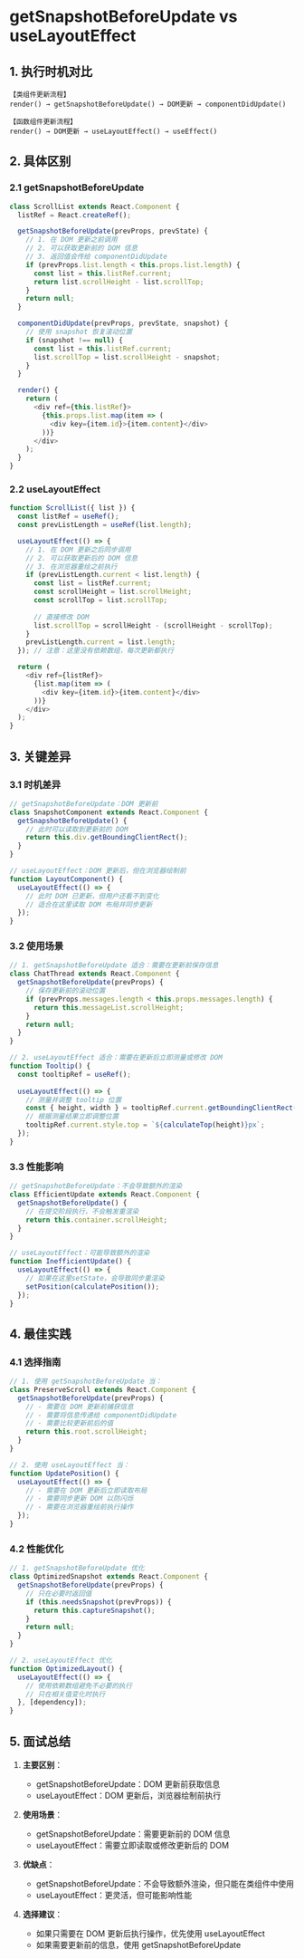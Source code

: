 # getSnapshotBeforeUpdate vs useLayoutEffect

## 1. 执行时机对比

```
【类组件更新流程】
render() → getSnapshotBeforeUpdate() → DOM更新 → componentDidUpdate()

【函数组件更新流程】
render() → DOM更新 → useLayoutEffect() → useEffect()
```

## 2. 具体区别

### 2.1 getSnapshotBeforeUpdate

```javascript
class ScrollList extends React.Component {
  listRef = React.createRef();

  getSnapshotBeforeUpdate(prevProps, prevState) {
    // 1. 在 DOM 更新之前调用
    // 2. 可以获取更新前的 DOM 信息
    // 3. 返回值会传给 componentDidUpdate
    if (prevProps.list.length < this.props.list.length) {
      const list = this.listRef.current;
      return list.scrollHeight - list.scrollTop;
    }
    return null;
  }

  componentDidUpdate(prevProps, prevState, snapshot) {
    // 使用 snapshot 恢复滚动位置
    if (snapshot !== null) {
      const list = this.listRef.current;
      list.scrollTop = list.scrollHeight - snapshot;
    }
  }

  render() {
    return (
      <div ref={this.listRef}>
        {this.props.list.map(item => (
          <div key={item.id}>{item.content}</div>
        ))}
      </div>
    );
  }
}
```

### 2.2 useLayoutEffect

```javascript
function ScrollList({ list }) {
  const listRef = useRef();
  const prevListLength = useRef(list.length);

  useLayoutEffect(() => {
    // 1. 在 DOM 更新之后同步调用
    // 2. 可以获取更新后的 DOM 信息
    // 3. 在浏览器重绘之前执行
    if (prevListLength.current < list.length) {
      const list = listRef.current;
      const scrollHeight = list.scrollHeight;
      const scrollTop = list.scrollTop;
      
      // 直接修改 DOM
      list.scrollTop = scrollHeight - (scrollHeight - scrollTop);
    }
    prevListLength.current = list.length;
  }); // 注意：这里没有依赖数组，每次更新都执行

  return (
    <div ref={listRef}>
      {list.map(item => (
        <div key={item.id}>{item.content}</div>
      ))}
    </div>
  );
}
```

## 3. 关键差异

### 3.1 时机差异
```javascript
// getSnapshotBeforeUpdate：DOM 更新前
class SnapshotComponent extends React.Component {
  getSnapshotBeforeUpdate() {
    // 此时可以读取到更新前的 DOM
    return this.div.getBoundingClientRect();
  }
}

// useLayoutEffect：DOM 更新后，但在浏览器绘制前
function LayoutComponent() {
  useLayoutEffect(() => {
    // 此时 DOM 已更新，但用户还看不到变化
    // 适合在这里读取 DOM 布局并同步更新
  });
}
```

### 3.2 使用场景

```javascript
// 1. getSnapshotBeforeUpdate 适合：需要在更新前保存信息
class ChatThread extends React.Component {
  getSnapshotBeforeUpdate(prevProps) {
    // 保存更新前的滚动位置
    if (prevProps.messages.length < this.props.messages.length) {
      return this.messageList.scrollHeight;
    }
    return null;
  }
}

// 2. useLayoutEffect 适合：需要在更新后立即测量或修改 DOM
function Tooltip() {
  const tooltipRef = useRef();
  
  useLayoutEffect(() => {
    // 测量并调整 tooltip 位置
    const { height, width } = tooltipRef.current.getBoundingClientRect();
    // 根据测量结果立即调整位置
    tooltipRef.current.style.top = `${calculateTop(height)}px`;
  });
}
```

### 3.3 性能影响

```javascript
// getSnapshotBeforeUpdate：不会导致额外的渲染
class EfficientUpdate extends React.Component {
  getSnapshotBeforeUpdate() {
    // 在提交阶段执行，不会触发重渲染
    return this.container.scrollHeight;
  }
}

// useLayoutEffect：可能导致额外的渲染
function InefficientUpdate() {
  useLayoutEffect(() => {
    // 如果在这里setState，会导致同步重渲染
    setPosition(calculatePosition());
  });
}
```

## 4. 最佳实践

### 4.1 选择指南

```javascript
// 1. 使用 getSnapshotBeforeUpdate 当：
class PreserveScroll extends React.Component {
  getSnapshotBeforeUpdate(prevProps) {
    // - 需要在 DOM 更新前捕获信息
    // - 需要将信息传递给 componentDidUpdate
    // - 需要比较更新前后的值
    return this.root.scrollHeight;
  }
}

// 2. 使用 useLayoutEffect 当：
function UpdatePosition() {
  useLayoutEffect(() => {
    // - 需要在 DOM 更新后立即读取布局
    // - 需要同步更新 DOM 以防闪烁
    // - 需要在浏览器重绘前执行操作
  });
}
```

### 4.2 性能优化

```javascript
// 1. getSnapshotBeforeUpdate 优化
class OptimizedSnapshot extends React.Component {
  getSnapshotBeforeUpdate(prevProps) {
    // 只在必要时返回值
    if (this.needsSnapshot(prevProps)) {
      return this.captureSnapshot();
    }
    return null;
  }
}

// 2. useLayoutEffect 优化
function OptimizedLayout() {
  useLayoutEffect(() => {
    // 使用依赖数组避免不必要的执行
    // 只在相关值变化时执行
  }, [dependency]);
}
```

## 5. 面试总结

1. **主要区别**：
   - getSnapshotBeforeUpdate：DOM 更新前获取信息
   - useLayoutEffect：DOM 更新后，浏览器绘制前执行

2. **使用场景**：
   - getSnapshotBeforeUpdate：需要更新前的 DOM 信息
   - useLayoutEffect：需要立即读取或修改更新后的 DOM

3. **优缺点**：
   - getSnapshotBeforeUpdate：不会导致额外渲染，但只能在类组件中使用
   - useLayoutEffect：更灵活，但可能影响性能

4. **选择建议**：
   - 如果只需要在 DOM 更新后执行操作，优先使用 useLayoutEffect
   - 如果需要更新前的信息，使用 getSnapshotBeforeUpdate

